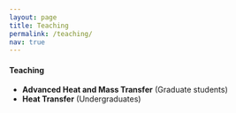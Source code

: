 ```yaml
---
layout: page
title: Teaching
permalink: /teaching/
nav: true
---
```


#### Teaching

- **Advanced Heat and Mass Transfer** (Graduate students)
- **Heat Transfer** (Undergraduates)
